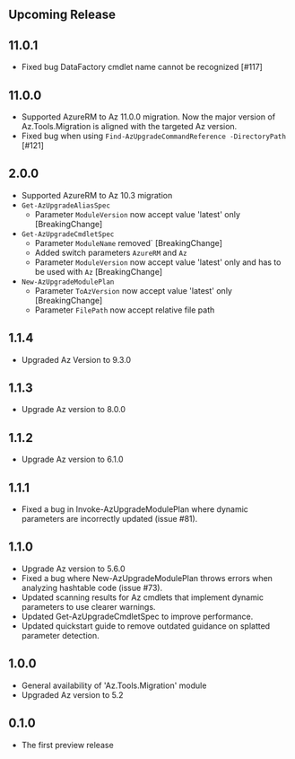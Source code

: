 <!--
    Please leave this section at the top of the change log.

    Changes for the upcoming release should go under the section titled "Upcoming Release", and should adhere to the following format:

    ## Upcoming Release
    * Overview of change #1
        - Additional information about change #1
    * Overview of change #2
        - Additional information about change #2
        - Additional information about change #2
    * Overview of change #3
    * Overview of change #4
        - Additional information about change #4

    ## YYYY.MM.DD - Version X.Y.Z (Previous Release)
    * Overview of change #1
        - Additional information about change #1
-->
## Upcoming Release

## 11.0.1
* Fixed bug DataFactory cmdlet name cannot be recognized [#117]

## 11.0.0
* Supported AzureRM to Az 11.0.0 migration. Now the major version of Az.Tools.Migration is aligned with the targeted Az version.
* Fixed bug when using `Find-AzUpgradeCommandReference -DirectoryPath` [#121]

## 2.0.0
* Supported AzureRM to Az 10.3 migration
* `Get-AzUpgradeAliasSpec`
    * Parameter `ModuleVersion` now accept value 'latest' only [BreakingChange]
* `Get-AzUpgradeCmdletSpec`
    * Parameter `ModuleName` removed` [BreakingChange]
    * Added switch parameters `AzureRM` and `Az`
    * Parameter `ModuleVersion` now accept value 'latest' only and has to be used with `Az` [BreakingChange]
* `New-AzUpgradeModulePlan`
    * Parameter `ToAzVersion` now accept value 'latest' only [BreakingChange]
    * Parameter `FilePath` now accept relative file path

## 1.1.4
* Upgraded Az Version to 9.3.0

## 1.1.3
* Upgrade Az version to 8.0.0

## 1.1.2
* Upgrade Az version to 6.1.0

## 1.1.1
* Fixed a bug in Invoke-AzUpgradeModulePlan where dynamic parameters are incorrectly updated (issue #81).

## 1.1.0
* Upgrade Az version to 5.6.0
* Fixed a bug where New-AzUpgradeModulePlan throws errors when analyzing hashtable code (issue #73).
* Updated scanning results for Az cmdlets that implement dynamic parameters to use clearer warnings.
* Updated Get-AzUpgradeCmdletSpec to improve performance.
* Updated quickstart guide to remove outdated guidance on splatted parameter detection.

## 1.0.0
* General availability of 'Az.Tools.Migration' module
* Upgraded Az version to 5.2

## 0.1.0
* The first preview release
